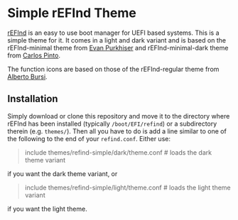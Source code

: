 # Simple rEFInd Theme

[rEFInd][refind] is an easy to use boot manager for UEFI based systems. This is a simple theme for it.
It comes in a light and dark variant and is based on the rEFInd-minimal theme from [Evan Purkhiser][refind-minimal] and rEFInd-minimal-dark
theme from [Carlos Pinto][refind-minimal-dark].

The function icons are based on those of the rEFInd-regular theme from [Alberto Bursi][refind-regular].

[refind]: http://www.rodsbooks.com/refind/
[refind-minimal]: https://github.com/EvanPurkhiser/rEFInd-minimal
[refind-minimal-dark]: https://github.com/PillTime/rEFInd-minimal-dark
[refind-regular]: https://github.com/bobafetthotmail/refind-theme-regular

## Installation

Simply download or clone this repository and move it to the directory where rEFInd has been installed (typically `/boot/EFI/refind`) or a subdirectory therein (e.g. `themes/`).
Then all you have to do is add a line similar to one of the following to the end of your `refind.conf`.
Either use:
> include themes/refind-simple/dark/theme.conf  # loads the dark theme variant

if you want the dark theme variant, or

> include themes/refind-simple/light/theme.conf  # loads the light theme variant

if you want the light theme.
